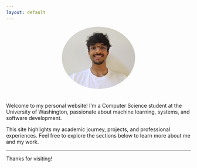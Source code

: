 ```yaml
---
layout: default
---
```

<div style="text-align: center;">
    <img src="assets/profile.jpg" alt="Vishnu Iyengar" style="max-width: 200px; border-radius: 50%; margin-bottom: 20px;">
</div>

Welcome to my personal website! I’m a Computer Science student at the University of Washington, passionate about machine learning, systems, and software development.

This site highlights my academic journey, projects, and professional experiences. Feel free to explore the sections below to learn more about me and my work.

---

Thanks for visiting!